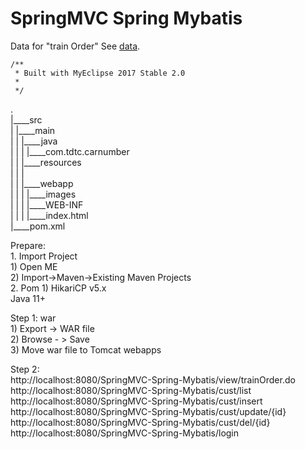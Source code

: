 SpringMVC Spring Mybatis
===============

Data for "train Order" See [data](https://github.com/xiaobin80/hlr_servlet/tree/v1.3/data).    
    
	/**
	 * Built with MyEclipse 2017 Stable 2.0
	 *
	 */
	 
.        
|____src        
| |____main        
| | |____java        
| | | |____com.tdtc.carnumber        
| | |____resources        
| | |        
| | |____webapp        
| | | |____images       
| | | |____WEB-INF        
| | | |____index.html        
|____pom.xml        
        

Prepare:    
    1. Import Project    
    1) Open ME    
    2) Import->Maven->Existing Maven Projects    
    2. Pom
    1) HikariCP v5.x    
    Java 11+    

Step 1: war       
    1) Export -> WAR file        
    2) Browse - > Save    
    3) Move war file to Tomcat webapps    
    

Step 2:       
    http://localhost:8080/SpringMVC-Spring-Mybatis/view/trainOrder.do  
    http://localhost:8080/SpringMVC-Spring-Mybatis/cust/list    
    http://localhost:8080/SpringMVC-Spring-Mybatis/cust/insert   
    http://localhost:8080/SpringMVC-Spring-Mybatis/cust/update/{id}    
    http://localhost:8080/SpringMVC-Spring-Mybatis/cust/del/{id}  
    http://localhost:8080/SpringMVC-Spring-Mybatis/login       
     

